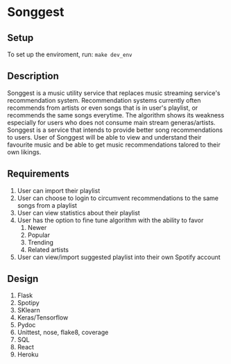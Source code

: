 # Songgest
 
## Setup
To set up the enviroment, run:
`make dev_env`

## Description
Songgest is a music utility service that replaces music streaming service's recommendation system. Recommendation systems currently often recommends from artists or even songs that is in user's playlist, or recommends the same songs everytime. The algorithm shows its weakness especially for users who does not consume main stream generas/artists. Songgest is a service that intends to provide better song recommendations to users. User of Songgest will be able to view and understand their favourite music and be able to get music recommendations talored to their own likings.

## Requirements
1. User can import their playlist 
1. User can choose to login to circumvent recommendations to the same songs from a playlist
1. User can view statistics about their playlist
1. User has the option to fine tune algorithm with the ability to favor
    1. Newer
    1. Popular
    1. Trending
    1. Related artists 
1. User can view/import suggested playlist into their own Spotify account

## Design
1. Flask
1. Spotipy
1. SKlearn
1. Keras/Tensorflow
1. Pydoc
1. Unittest, nose, flake8, coverage
1. SQL
1. React
1. Heroku


